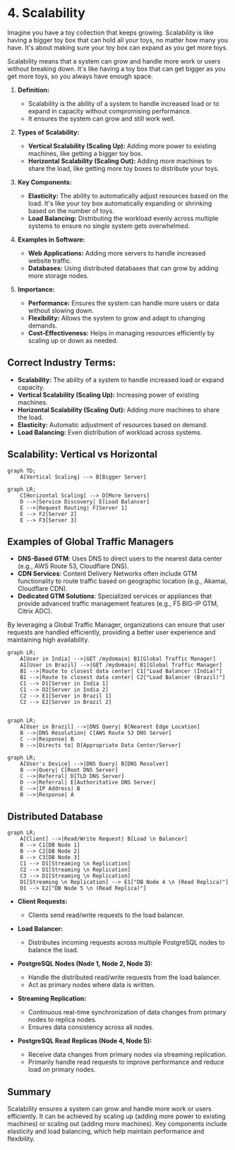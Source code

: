 # 4. Scalability

Imagine you have a toy collection that keeps growing. Scalability is like having a bigger toy box that can hold all your toys, no matter how many you have. It's about making sure your toy box can expand as you get more toys.

Scalability means that a system can grow and handle more work or users without breaking down. It's like having a toy box that can get bigger as you get more toys, so you always have enough space.

1. **Definition:**

   - Scalability is the ability of a system to handle increased load or to expand in capacity without compromising performance.
   - It ensures the system can grow and still work well.

2. **Types of Scalability:**

   - **Vertical Scalability (Scaling Up):** Adding more power to existing machines, like getting a bigger toy box.
   - **Horizontal Scalability (Scaling Out):** Adding more machines to share the load, like getting more toy boxes to distribute your toys.

3. **Key Components:**

   - **Elasticity:** The ability to automatically adjust resources based on the load. It's like your toy box automatically expanding or shrinking based on the number of toys.
   - **Load Balancing:** Distributing the workload evenly across multiple systems to ensure no single system gets overwhelmed.

4. **Examples in Software:**

   - **Web Applications:** Adding more servers to handle increased website traffic.
   - **Databases:** Using distributed databases that can grow by adding more storage nodes.

5. **Importance:**

   - **Performance:** Ensures the system can handle more users or data without slowing down.
   - **Flexibility:** Allows the system to grow and adapt to changing demands.
   - **Cost-Effectiveness:** Helps in managing resources efficiently by scaling up or down as needed.

## Correct Industry Terms:

- **Scalability:** The ability of a system to handle increased load or expand capacity.
- **Vertical Scalability (Scaling Up):** Increasing power of existing machines.
- **Horizontal Scalability (Scaling Out):** Adding more machines to share the load.
- **Elasticity:** Automatic adjustment of resources based on demand.
- **Load Balancing:** Even distribution of workload across systems.

## Scalability: Vertical vs Horizontal

```mermaid
graph TD;
    A[Vertical Scaling] --> B[Bigger Server]
```

```mermaid
graph LR;
    C[Horizontal Scaling] --> D[More Servers]
    D -->|Service Discovery| E[Load Balancer]
    E -->|Request Routing| F[Server 1]
    E --> F2[Server 2]
    E --> F3[Server 3]
```

## Examples of Global Traffic Managers

- **DNS-Based GTM**: Uses DNS to direct users to the nearest data center (e.g., AWS Route 53, Cloudflare DNS).
- **CDN Services**: Content Delivery Networks often include GTM functionality to route traffic based on geographic location (e.g., Akamai, Cloudflare CDN).
- **Dedicated GTM Solutions**: Specialized services or appliances that provide advanced traffic management features (e.g., F5 BIG-IP GTM, Citrix ADC).

By leveraging a Global Traffic Manager, organizations can ensure that user requests are handled efficiently, providing a better user experience and maintaining high availability.

```mermaid
graph LR;
    A[User in India] -->|GET /mydomain| B1[Global Traffic Manager]
    A1[User in Brazil] -->|GET /mydomain| B1[Global Traffic Manager]
    B1 -->|Route to closest data center| C1["Load Balancer (India)"]
    B1 -->|Route to closest data center| C2["Load Balancer (Brazil)"]
    C1 --> D1[Server in India 1]
    C1 --> D2[Server in India 2]
    C2 --> E1[Server in Brazil 1]
    C2 --> E2[Server in Brazil 2]

```

```mermaid

graph LR;
    A[User in Brazil] -->|DNS Query| B[Nearest Edge Location]
    B -->|DNS Resolution| C[AWS Route 53 DNS Server]
    C -->|Response| B
    B -->|Directs to| D[Appropriate Data Center/Server]
```

```mermaid
graph LR;
    A[User's Device] -->|DNS Query| B[DNS Resolver]
    B -->|Query| C[Root DNS Server]
    C -->|Referral| D[TLD DNS Server]
    D -->|Referral| E[Authoritative DNS Server]
    E -->|IP Address| B
    B -->|Response| A
```

## Distributed Database

```mermaid
graph LR;
    A[Client] -->|Read/Write Request| B[Load \n Balancer]
    B --> C1[DB Node 1]
    B --> C2[DB Node 2]
    B --> C3[DB Node 3]
    C1 --> D1[Streaming \n Replication]
    C2 --> D1[Streaming \n Replication]
    C3 --> D1[Streaming \n Replication]
    D1[Streaming \n Replication] --> E1["DB Node 4 \n (Read Replica)"]
    D1 --> E2["DB Node 5 \n (Read Replica)"]
```

- **Client Requests:**

  - Clients send read/write requests to the load balancer.

- **Load Balancer:**

  - Distributes incoming requests across multiple PostgreSQL nodes to balance the load.

- **PostgreSQL Nodes (Node 1, Node 2, Node 3):**

  - Handle the distributed read/write requests from the load balancer.
  - Act as primary nodes where data is written.

- **Streaming Replication:**

  - Continuous real-time synchronization of data changes from primary nodes to replica nodes.
  - Ensures data consistency across all nodes.

- **PostgreSQL Read Replicas (Node 4, Node 5):**
  - Receive data changes from primary nodes via streaming replication.
  - Primarily handle read requests to improve performance and reduce load on primary nodes.

## Summary

Scalability ensures a system can grow and handle more work or users efficiently. It can be achieved by scaling up (adding more power to existing machines) or scaling out (adding more machines). Key components include elasticity and load balancing, which help maintain performance and flexibility.
